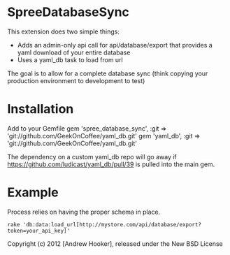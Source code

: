 SpreeDatabaseSync
=================

This extension does two simple things:
 * Adds an admin-only api call for api/database/export that provides a yaml download of your entire database
 * Uses a yaml_db task to load from url

The goal is to allow for a complete database sync (think copying your production environment to development to test)

Installation
=======
Add to your Gemfile
	gem 'spree_database_sync', :git => 'git://github.com/GeekOnCoffee/yaml_db.git'
	gem 'yaml_db', :git => 'git://github.com/GeekOnCoffee/yaml_db.git'

The dependency on a custom yaml_db repo will go away if https://github.com/ludicast/yaml_db/pull/39 is pulled into the main gem.

Example
=======

Process relies on having the proper schema in place.


	rake 'db:data:load_url[http://mystore.com/api/database/export?token=your_api_key]'


Copyright (c) 2012 [Andrew Hooker], released under the New BSD License
